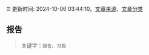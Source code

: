 :alarm_clock: 更新时间: 2024-10-06 03:44:10。[文章来源](/README.md)、[文章分类](/TAGS.md)

## 报告


> 关键字：`报告`、`月报`



